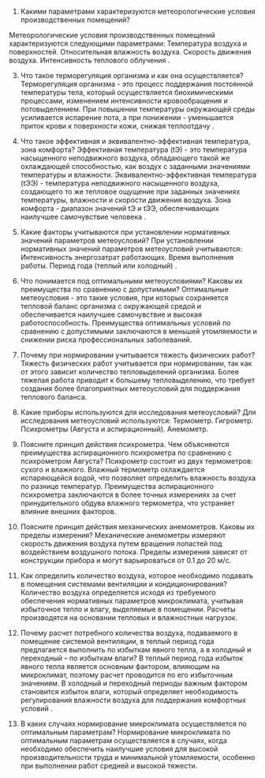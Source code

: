 1. Какими параметрами характеризуются метеорологические условия производственных помещений?

Метеорологические условия производственных помещений характеризуются следующими параметрами: 
Температура воздуха и поверхностей. 
Относительная влажность воздуха. 
Скорость движения воздуха. 
Интенсивность теплового облучения . 

3. Что такое терморегуляция организма и как она осуществляется? 
Терморегуляция организма - это процесс поддержания постоянной температуры тела, который осуществляется биохимическими процессами, изменением интенсивности кровообращения и потовыделением. При повышении температуры окружающей среды усиливается испарение пота, а при понижении - уменьшается приток крови к поверхности кожи, снижая теплоотдачу . 

4. Что такое эффективная и эквивалентно-эффективная температура, зона комфорта? 
Эффективная температура (tЭ) - это температура насыщенного неподвижного воздуха, обладающего такой же охлаждающей способностью, как воздух с заданными значениями температуры и влажности. Эквивалентно-эффективная температура (tЭЭ) - температура неподвижного насыщенного воздуха, создающего то же тепловое ощущение при заданных значениях температуры, влажности и скорости движения воздуха. Зона комфорта - диапазон значений tЭ и tЭЭ, обеспечивающих наилучшее самочувствие человека . 

5. Какие факторы учитываются при установлении нормативных значений параметров метеоусловий? 
При установлении нормативных значений параметров метеоусловий учитываются: 
Интенсивность энергозатрат работающих. 
Время выполнения работы. 
Период года (теплый или холодный) . 

6. Что понимается под оптимальными метеоусловиями? Каковы их преимущества по сравнению с допустимыми? 
Оптимальные метеоусловия - это такие условия, при которых сохраняется тепловой баланс организма с окружающей средой и обеспечивается наилучшее самочувствие и высокая работоспособность. Преимущества оптимальных условий по сравнению с допустимыми заключаются в меньшей утомляемости и снижении риска профессиональных заболеваний. 

7. Почему при нормировании учитывается тяжесть физических работ? 
Тяжесть физических работ учитывается при нормировании, так как от этого зависит количество тепловыделений организма. Более тяжелая работа приводит к большему тепловыделению, что требует создания более благоприятных метеоусловий для поддержания теплового баланса. 

8. Какие приборы используются для исследования метеоусловий? 
Для исследования метеоусловий используются: 
Термометр. 
Гигрометр. 
Психрометры (Августа и аспирационный). 
Анемометр. 

9. Поясните принцип действия психрометра. Чем объясняются преимущества аспирационного психрометра по сравнению с психрометром Августа? 
Психрометр состоит из двух термометров: сухого и влажного. Влажный термометр охлаждается испаряющейся водой, что позволяет определить влажность воздуха по разнице температур. Преимущества аспирационного психрометра заключаются в более точных измерениях за счет принудительного обдува влажного термометра, что устраняет влияние внешних факторов. 

10. Поясните принцип действия механических анемометров. Каковы их пределы измерения? 
Механические анемометры измеряют скорость движения воздуха путем вращения лопастей под воздействием воздушного потока. Пределы измерения зависят от конструкции прибора и могут варьироваться от 0.1 до 20 м/с. 

11. Как определить количество воздуха, которое необходимо подавать в помещения системами вентиляции и кондиционирования? 
Количество воздуха определяется исходя из требуемого обеспечения нормативных параметров микроклимата, учитывая избыточное тепло и влагу, выделяемые в помещении. Расчеты производятся на основании тепловых и влажностных нагрузок. 

12. Почему расчет потребного количества воздуха, подаваемого в помещение системой вентиляции, в теплый период года предлагается выполнить по избыткам явного тепла, а в холодный и переходный – по избыткам влаги? 
В теплый период года избыток явного тепла является основным фактором, влияющим на микроклимат, поэтому расчет проводится по его избыточным значениям. В холодный и переходный периоды важным фактором становится избыток влаги, который определяет необходимость регулирования влажности воздуха для поддержания комфортных условий . 

13. В каких случаях нормирование микроклимата осуществляется по оптимальным параметрам? 
Нормирование микроклимата по оптимальным параметрам осуществляется в случаях, когда необходимо обеспечить наилучшие условия для высокой производительности труда и минимальной утомляемости, особенно при выполнении работ средней и высокой тяжести. 
